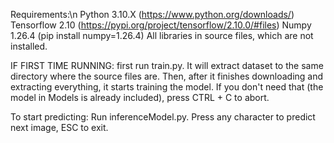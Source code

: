 Requirements:\n
Python 3.10.X (https://www.python.org/downloads/)
Tensorflow 2.10 (https://pypi.org/project/tensorflow/2.10.0/#files)
Numpy 1.26.4 (pip install numpy=1.26.4)
All libraries in source files, which are not installed.

IF FIRST TIME RUNNING:
    first run train.py. It will extract dataset to the same directory where the source files are.
    Then, after it finishes downloading and extracting everything, it starts training the model. If you don't need that (the model in Models is already included), press CTRL + C to abort.

To start predicting:
    Run inferenceModel.py. Press any character to predict next image, ESC to exit.
